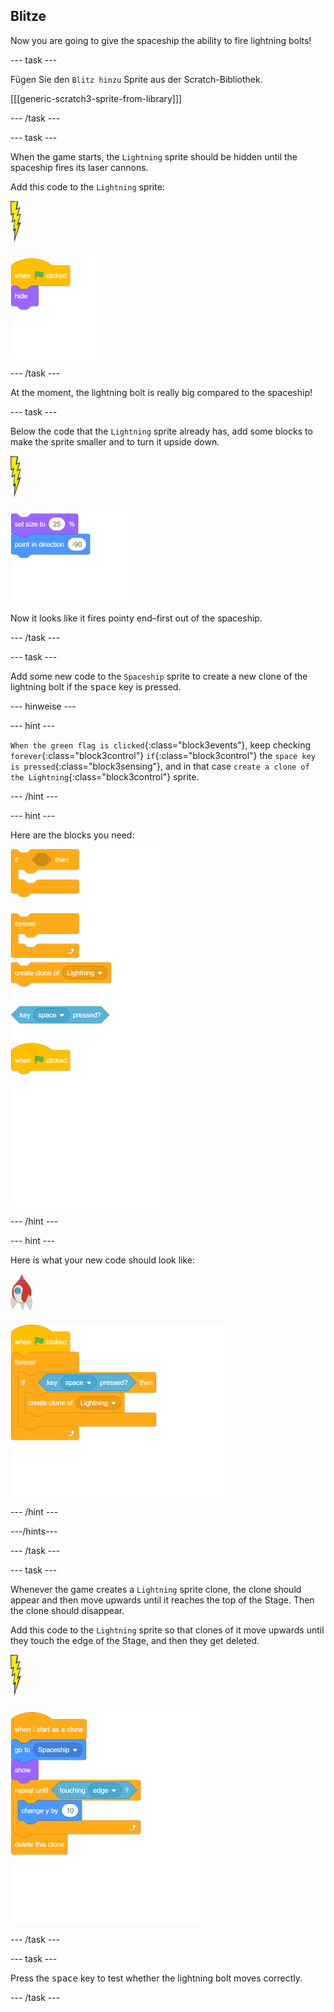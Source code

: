 ## Blitze

Now you are going to give the spaceship the ability to fire lightning bolts!

\--- task \---

Fügen Sie den ` Blitz hinzu ` Sprite aus der Scratch-Bibliothek.

[[[generic-scratch3-sprite-from-library]]]

\--- /task \---

\--- task \---

When the game starts, the `Lightning` sprite should be hidden until the spaceship fires its laser cannons.

Add this code to the `Lightning` sprite:

![lightning sprite](images/lightning-sprite.png)

![blocks_1546522861_1148694](images/blocks_1546522861_1148694.png)

\--- /task \---

At the moment, the lightning bolt is really big compared to the spaceship!

\--- task \---

Below the code that the `Lightning` sprite already has, add some blocks to make the sprite smaller and to turn it upside down.

![lightning sprite](images/lightning-sprite.png)

![blocks_1546522862_7402277](images/blocks_1546522862_7402277.png)

Now it looks like it fires pointy end–first out of the spaceship.

\--- /task \---

\--- task \---

Add some new code to the `Spaceship` sprite to create a new clone of the lightning bolt if the <kbd>space</kbd> key is pressed.

\--- hinweise \---

\--- hint \---

`When the green flag is clicked`{:class="block3events"}, keep checking `forever`{:class="block3control"} `if`{:class="block3control"} the `space key is pressed`{:class="block3sensing"}, and in that case `create a clone of the Lightning`{:class="block3control"} sprite.

\--- /hint \---

\--- hint \---

Here are the blocks you need:

![blocks_1546522864_3579764](images/blocks_1546522864_3579764.png)

\--- /hint \---

\--- hint \---

Here is what your new code should look like:

![rocket sprite](images/rocket-sprite.png)

![blocks_1546522866_0371468](images/blocks_1546522866_0371468.png)

\--- /hint \---

\---/hints\---

\--- /task \---

\--- task \---

Whenever the game creates a `Lightning` sprite clone, the clone should appear and then move upwards until it reaches the top of the Stage. Then the clone should disappear.

Add this code to the `Lightning` sprite so that clones of it move upwards until they touch the edge of the Stage, and then they get deleted.

![lightning sprite](images/lightning-sprite.png)

![blocks_1546522867_7058573](images/blocks_1546522867_7058573.png)

\--- /task \---

\--- task \---

Press the <kbd>space</kbd> key to test whether the lightning bolt moves correctly.

\--- /task \---